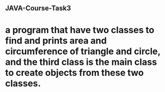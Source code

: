 ## JAVA-Course-Task3

# a program that have two classes to find and prints area and circumference of triangle and circle, and the third class is the main class to create objects from these two classes.